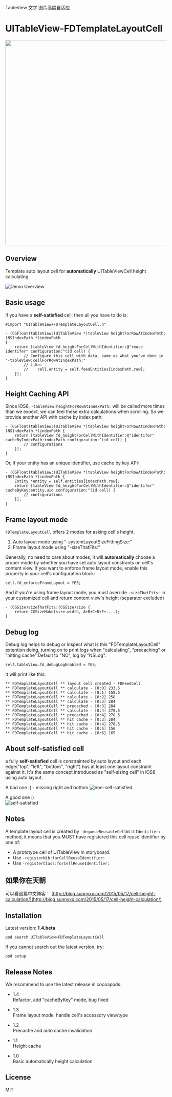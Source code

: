 TableView 文字 图片高度自适应

# UITableView-FDTemplateLayoutCell
<img src="https://cloud.githubusercontent.com/assets/219689/7244961/4209de32-e816-11e4-87bc-b161c442d348.png" width="640">

## Overview
Template auto layout cell for **automatically** UITableViewCell height calculating.

![Demo Overview](https://github.com/forkingdog/UITableView-FDTemplateLayoutCell/blob/master/Sceenshots/screenshot2.gif)

## Basic usage

If you have a **self-satisfied** cell, then all you have to do is: 

``` objc
#import "UITableView+FDTemplateLayoutCell.h"

- (CGFloat)tableView:(UITableView *)tableView heightForRowAtIndexPath:(NSIndexPath *)indexPath
{
    return [tableView fd_heightForCellWithIdentifier:@"reuse identifer" configuration:^(id cell) {
        // Configure this cell with data, same as what you've done in "-tableView:cellForRowAtIndexPath:"
        // Like:
        //    cell.entity = self.feedEntities[indexPath.row];
    }];
}
```

## Height Caching API

Since iOS8, `-tableView:heightForRowAtIndexPath:` will be called more times than we expect, we can feel these extra calculations when scrolling. So we provide another API with cache by index path:   

``` objc
- (CGFloat)tableView:(UITableView *)tableView heightForRowAtIndexPath:(NSIndexPath *)indexPath {
    return [tableView fd_heightForCellWithIdentifier:@"identifer" cacheByIndexPath:indexPath configuration:^(id cell) {
        // configurations
    }];
}
```

Or, if your entity has an unique identifier, use cache by key API:

``` objc
- (CGFloat)tableView:(UITableView *)tableView heightForRowAtIndexPath:(NSIndexPath *)indexPath {
	Entity *entity = self.entities[indexPath.row];
    return [tableView fd_heightForCellWithIdentifier:@"identifer" cacheByKey:entity.uid configuration:^(id cell) {
        // configurations
    }];
}
```

## Frame layout mode

`FDTemplateLayoutCell` offers 2 modes for asking cell's height.  

1. Auto layout mode using "-systemLayoutSizeFittingSize:"  
2. Frame layout mode using "-sizeThatFits:"  

Generally, no need to care about modes, it will **automatically** choose a proper mode by whether you have set auto layout constrants on cell's content view. If you want to enforce frame layout mode, enable this property in your cell's configuration block:  

``` objc
cell.fd_enforceFrameLayout = YES;
```
And if you're using frame layout mode, you must override `-sizeThatFits:` in your customized cell and return content view's height (separator excluded)

```
- (CGSize)sizeThatFits:(CGSize)size {
    return CGSizeMake(size.width, A+B+C+D+E+....);
}
```

## Debug log

Debug log helps to debug or inspect what is this "FDTemplateLayoutCell" extention doing, turning on to print logs when "calculating", "precaching" or "hitting cache".Default to "NO", log by "NSLog".

``` objc
self.tableView.fd_debugLogEnabled = YES;
```

It will print like this:  

``` objc
** FDTemplateLayoutCell ** layout cell created - FDFeedCell
** FDTemplateLayoutCell ** calculate - [0:0] 233.5
** FDTemplateLayoutCell ** calculate - [0:1] 155.5
** FDTemplateLayoutCell ** calculate - [0:2] 258
** FDTemplateLayoutCell ** calculate - [0:3] 284
** FDTemplateLayoutCell ** precached - [0:3] 284
** FDTemplateLayoutCell ** calculate - [0:4] 278.5
** FDTemplateLayoutCell ** precached - [0:4] 278.5
** FDTemplateLayoutCell ** hit cache - [0:3] 284
** FDTemplateLayoutCell ** hit cache - [0:4] 278.5
** FDTemplateLayoutCell ** hit cache - [0:5] 156
** FDTemplateLayoutCell ** hit cache - [0:6] 165
```

## About self-satisfied cell

a fully **self-satisfied** cell is constrainted by auto layout and each edge("top", "left", "bottom", "right") has at least one layout constraint against it. It's the same concept introduced as "self-sizing cell" in iOS8 using auto layout.

A bad one :( - missing right and bottom
![non-self-satisfied](https://github.com/forkingdog/UITableView-FDTemplateLayoutCell/blob/master/Sceenshots/screenshot0.png)   

A good one :)  
![self-satisfied](https://github.com/forkingdog/UITableView-FDTemplateLayoutCell/blob/master/Sceenshots/screenshot1.png)   

## Notes

A template layout cell is created by `-dequeueReusableCellWithIdentifier:` method, it means that you MUST have registered this cell reuse identifier by one of:  

- A prototype cell of UITableView in storyboard.
- Use `-registerNib:forCellReuseIdentifier:` 
- Use `-registerClass:forCellReuseIdentifier:`

## 如果你在天朝
可以看这篇中文博客： 
[http://blog.sunnyxx.com/2015/05/17/cell-height-calculation/](http://blog.sunnyxx.com/2015/05/17/cell-height-calculation/)

## Installation

Latest version: **1.4.beta**

```
pod search UITableView+FDTemplateLayoutCell 
```
If you cannot search out the latest version, try:  

```
pod setup
```

## Release Notes

We recommend to use the latest release in cocoapods.

- 1.4  
Refactor, add "cacheByKey" mode, bug fixed

- 1.3  
Frame layout mode, handle cell's accessory view/type

- 1.2  
Precache and auto cache invalidation

- 1.1  
Height cache

- 1.0  
Basic automatically height calculation

## License
MIT
